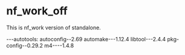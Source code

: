 # nf_work_off
This is nf_work version of standalone.

---autotools:
   autoconfig--2.69
   automake---1.12.4
   libtool---2.4.4
   pkg-config--0.29.2
   m4----1.4.8
